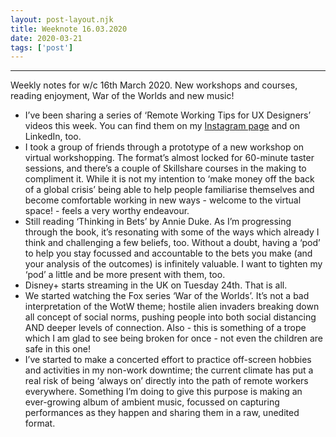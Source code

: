 ```yaml
---
layout: post-layout.njk 
title: Weeknote 16.03.2020
date: 2020-03-21
tags: ['post']
---
```


*****
<!-- Excerpt Start -->
Weekly notes for w/c 16th March 2020. New workshops and courses, reading enjoyment, War of the Worlds and new music!<!-- Excerpt End -->

- I’ve been sharing a series of ‘Remote Working Tips for UX Designers’ videos this week. You can find them on my [Instagram page](https://www.instagram.com/tomjepsoncreative) and on LinkedIn, too.
- I took a group of friends through a prototype of a new workshop on virtual workshopping. The format’s almost locked for 60-minute taster sessions, and there’s a couple of Skillshare courses in the making to compliment it. While it is not my intention to ‘make money off the back of a global crisis’ being able to help people familiarise themselves and become comfortable working in new ways - welcome to the virtual space! - feels a very worthy endeavour.
- Still reading ‘Thinking in Bets’ by Annie Duke. As I’m progressing through the book, it’s resonating with some of the ways which already I think and challenging a few beliefs, too. Without a doubt, having a ‘pod’ to help you stay focussed and accountable to the bets you make (and your analysis of the outcomes) is infinitely valuable. I want to tighten my ‘pod’ a little and be more present with them, too.
- Disney+ starts streaming in the UK on Tuesday 24th. That is all.
- We started watching the Fox series ‘War of the Worlds’. It’s not a bad interpretation of the WotW theme; hostile alien invaders breaking down all concept of social norms, pushing people into both social distancing AND deeper levels of connection. Also - this is something of a trope which I am glad to see being broken for once - not even the children are safe in this one!
- I’ve started to make a concerted effort to practice off-screen hobbies and activities in my non-work downtime; the current climate has put a real risk of being ‘always on’ directly into the path of remote workers everywhere. Something I’m doing to give this purpose is making an ever-growing album of ambient music, focussed on capturing performances as they happen and sharing them in a raw, unedited format.